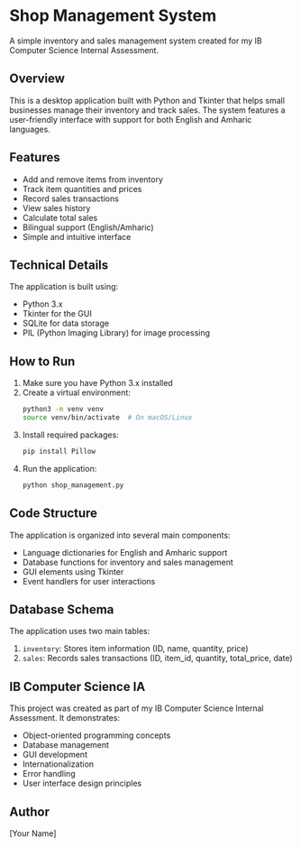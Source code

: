 # Shop Management System
A simple inventory and sales management system created for my IB Computer Science Internal Assessment.

## Overview
This is a desktop application built with Python and Tkinter that helps small businesses manage their inventory and track sales. The system features a user-friendly interface with support for both English and Amharic languages.

## Features
- Add and remove items from inventory
- Track item quantities and prices
- Record sales transactions
- View sales history
- Calculate total sales
- Bilingual support (English/Amharic)
- Simple and intuitive interface

## Technical Details
The application is built using:
- Python 3.x
- Tkinter for the GUI
- SQLite for data storage
- PIL (Python Imaging Library) for image processing

## How to Run
1. Make sure you have Python 3.x installed
2. Create a virtual environment:
   ```bash
   python3 -m venv venv
   source venv/bin/activate  # On macOS/Linux
   ```
3. Install required packages:
   ```bash
   pip install Pillow
   ```
4. Run the application:
   ```bash
   python shop_management.py
   ```

## Code Structure
The application is organized into several main components:
- Language dictionaries for English and Amharic support
- Database functions for inventory and sales management
- GUI elements using Tkinter
- Event handlers for user interactions

## Database Schema
The application uses two main tables:
1. `inventory`: Stores item information (ID, name, quantity, price)
2. `sales`: Records sales transactions (ID, item_id, quantity, total_price, date)

## IB Computer Science IA
This project was created as part of my IB Computer Science Internal Assessment. It demonstrates:
- Object-oriented programming concepts
- Database management
- GUI development
- Internationalization
- Error handling
- User interface design principles

## Author
[Your Name] 
